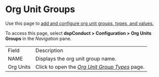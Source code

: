 # Org Unit Groups

<div class="use">

Use this page to [add and configure org unit groups, types, and
values.](../Use_Cases/Manage_Org_Units.htm#Add_and_Configure_Org_Unit_Groups,_Types,_and_Values)

</div>

To access this page, select <span style="font-weight: bold;">dspConduct
\> </span>**Configuration \> Org Units Groups** in the *Navigation*
pane.

|           |                                                                            |
| --------- | -------------------------------------------------------------------------- |
| Field     | Description                                                                |
| NAME      | Displays the org unit group name.                                          |
| Org Units | Click to open the *[Org Unit Group Types](Org_Unit_Group_Types.htm)* page. |
